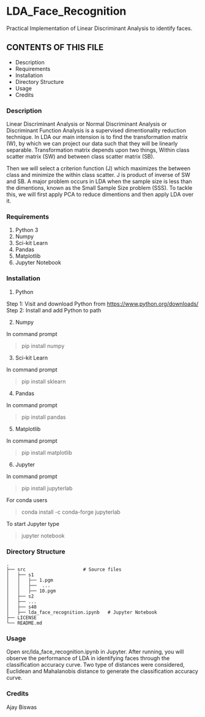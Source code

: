 # LDA_Face_Recognition
Practical Implementation of Linear Discriminant Analysis to identify faces.

## CONTENTS OF THIS FILE

* Description
* Requirements
* Installation
* Directory Structure
* Usage
* Credits

### Description 

Linear Discriminant Analysis or Normal Discriminant Analysis or Discriminant Function Analysis is a supervised dimentionality reduction technique. In LDA our main intension is to find the transformation matrix (W), by which we can project our data such that they will be linearly separable. Transformation matrix depends upon two things, Within class scatter matrix (SW) and between class scatter matrix (SB). 

Then we will select a criterion function (J) which maximizes the between class and minimize the within class scatter. J is product of inverse of SW and SB. A major problem occurs in LDA when the sample size is less than the dimentions, known as the Small Sample Size problem (SSS). To tackle this, we will first apply PCA to reduce dimentions and then apply LDA over it.

### Requirements

1. Python 3
2. Numpy
3. Sci-kit Learn
4. Pandas
5. Matplotlib
6. Jupyter Notebook

### Installation

1. Python

Step 1: Visit and download Python from https://www.python.org/downloads/
Step 2: Install and add Python to path

2. Numpy

In command prompt
> pip install numpy

3. Sci-kit Learn

In command prompt
> pip install sklearn

4. Pandas

In command prompt
> pip install pandas

5. Matplotlib

In command prompt
> pip install matplotlib

6. Jupyter

In command prompt
>pip install jupyterlab

For conda users
>conda install -c conda-forge jupyterlab

To start Jupyter type 
>jupyter notebook

### Directory Structure
    .
    ├── src                     # Source files
    │   ├── s1
    │   │   ├── 1.pgm
    │   │   ├──  ...
    │   │   ├── 10.pgm
    │   ├── s2
    │   ├── ...
    │   ├── s40
    │   ├── lda_face_recognition.ipynb   # Jupyter Notebook 
    ├── LICENSE
    └── README.md


### Usage

Open src/lda_face_recognition.ipynb in Jupyter. After running, you will observe the performance of  LDA in identifying faces through the classification accuracy curve. Two type of distances were considered, Euclidean and Mahalanobis distance to generate the classification accuracy curve.

### Credits

Ajay Biswas


